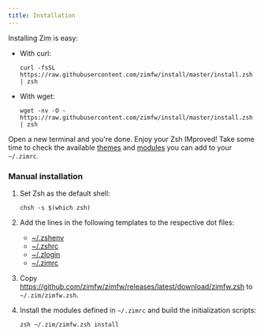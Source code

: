 ```yaml
---
title: Installation
---
```


Installing Zim is easy:

* With curl:
  
      curl -fsSL https://raw.githubusercontent.com/zimfw/install/master/install.zsh | zsh

* With wget:
  
      wget -nv -O - https://raw.githubusercontent.com/zimfw/install/master/install.zsh | zsh

Open a new terminal and you're done. Enjoy your Zsh IMproved! Take some time to
check the available [themes](../themes) and [modules](../modules) you can add to your `~/.zimrc`.

### Manual installation

1. Set Zsh as the default shell:
   
       chsh -s $(which zsh)

2. Add the lines in the following templates to the respective dot files:
   
   * [~/.zshenv](https://raw.githubusercontent.com/zimfw/install/master/src/templates/zshenv)
   * [~/.zshrc](https://raw.githubusercontent.com/zimfw/install/master/src/templates/zshrc)
   * [~/.zlogin](https://raw.githubusercontent.com/zimfw/install/master/src/templates/zlogin)
   * [~/.zimrc](https://raw.githubusercontent.com/zimfw/install/master/src/templates/zimrc)

3. Copy https://github.com/zimfw/zimfw/releases/latest/download/zimfw.zsh to
   `~/.zim/zimfw.zsh`.

4. Install the modules defined in `~/.zimrc` and build the initialization scripts:
   
       zsh ~/.zim/zimfw.zsh install

